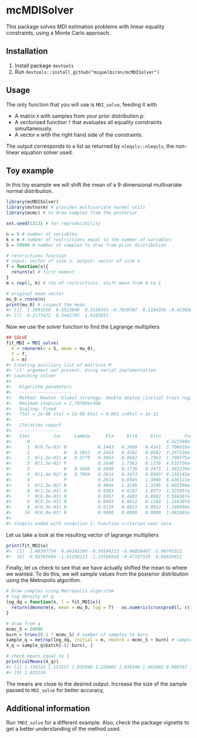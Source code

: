 
<!-- README.md is generated from README.Rmd. Please edit that file -->
mcMDISolver
===========

This package solves MDI estimation problems with linear equality constraints, using a Monte Carlo approach.

Installation
------------

1.  Install package `devtools`
2.  Run `devtools::install_github("miguelbiron/mcMDISolver")`

Usage
-----

The only function that you will use is `MDI_solve`, feeding it with

-   A matrix `X` with samples from your prior distribution *p*.
-   A vectorized function `f` that evaluates all equality constraints simultaneously.
-   A vector `m` with the right hand side of the constraints.

The output corresponds to a list as returned by `nleqslv::nleqslv`, the non-linear equation solver used.

Toy example
-----------

In this toy example we will shift the mean of a 9-dimensional multivariate normal distribution.

``` r
library(mcMDISolver)
library(mvtnorm) # provides multivariate normal utils
library(mcmc) # to draw samples from the posterior

set.seed(1313) # for reproducibility

n = 9 # number of variables
k = n # number of restrictions equal to the number of variables
S = 50000 # number of samples to draw from prior distribution

# restrictions function
# input: vector of size n. output: vector of size k
f = function(x){ 
  return(x) # first moment
}
m = rep(1, k) # rhs of restrictions. shift mean from 0 to 1

# original mean vector
mu_0 = rnorm(n)
print(mu_0) # inspect the mean
#> [1]  1.1893558  0.5513848  0.3536343 -0.7039707  0.1184256 -0.4236903
#> [7] -0.2177472  0.5442795  1.9105651
```

Now we use the solver function to find the Lagrange multipliers

``` r
## SOLVE
fit_MDI = MDI_solve(
  X = rmvnorm(n = S, mean = mu_0),
  f = f,
  m = m)
#> Creating auxiliary list of matrices M
#> 'cl' argument not present. Using serial implementation
#> Launching solver
#> 
#>   Algorithm parameters
#>   --------------------
#>   Method: Newton  Global strategy: double dogleg (initial trust region = -2)
#>   Maximum stepsize = 1.79769e+308
#>   Scaling: fixed
#>   ftol = 1e-08 xtol = 1e-08 btol = 0.001 cndtol = 1e-12
#> 
#>   Iteration report
#>   ----------------
#>   Iter         Jac     Lambda      Eta     Dlt0     Dltn         Fnorm   Largest |f|
#>      0                                                    4.421580e+00  1.696858e+00
#>      1  N(9.7e-03) N            0.3443   4.3408   0.4341  2.706918e+04  7.732667e+01
#>      1             W   0.2652   0.3443   0.4341   0.8682  3.247539e+00  1.391038e+00
#>      2  N(1.2e-02) W   0.5779   0.3054   0.8682   1.7363  1.790775e+00  1.064393e+00
#>      3  N(1.5e-02) P            0.2640   1.7363   0.1736  4.633756e+01  3.367868e+00
#>      3             W   0.1605   0.2640   0.1736   0.3473  1.483226e+00  9.813941e-01
#>      4  N(1.4e-02) W   0.7964   0.2614   0.3473   0.6945* 9.159142e-01  7.686050e-01
#>      4             P            0.2614   0.6945   1.3890  6.436121e-01  7.555778e-01
#>      5  N(1.3e-02) N            0.4045   1.3246   1.3246  5.602304e-01  5.257754e-01
#>      6  N(1.1e-02) N            0.9583   0.9187   1.8373  2.325957e-02  1.178846e-01
#>      7  N(9.0e-03) N            0.8957   0.4401   0.8802  3.584287e-04  1.442137e-02
#>      8  N(9.2e-03) N            0.9043   0.0632   0.1264  1.216307e-07  2.654283e-04
#>      9  N(8.9e-03) N            0.9119   0.0011   0.0022  1.248698e-14  8.657665e-08
#>     10  N(8.9e-03) N            0.9098   0.0000   0.0000  2.082901e-28  1.088019e-14
#> 
#> nleqslv ended with condition 1: Function criterion near zero
```

Let us take a look at the resulting vector of lagrange multipliers

``` r
print(fit_MDI$x)
#>  [1]  1.88397754  0.04245289 -0.59594223 -0.66858487 -1.90745322
#>  [6] -0.92765604 -1.51250213 -1.24180568 -0.47187529  0.89635811
```

Finally, let us check to see that we have actually shifted the mean to where we wanted. To do this, we will sample values from the posterior distribution using the Metropolis algorithm.

``` r
# Draw samples using Metropolis algorithm
# log density of q
log_dq = function(x, l = fit_MDI$x){
  return(dmvnorm(x, mean = mu_0, log = T) - as.numeric(crossprod(l, c(1, f(x)))))
}

# draw from q
mcmc_S = 50000
burn = trunc(0.1 * mcmc_S) # number of samples to burn
sample_q = metrop(log_dq, initial = m, nbatch = mcmc_S + burn) # samples should be around te new mean -> m
X_q = sample_q$batch[-(1:burn), ]

# check means equal to 1
print(colMeans(X_q))
#> [1] 1.156222 1.153157 1.032946 1.220801 1.036348 1.063682 0.986597 1.022655
#> [9] 1.033310
```

The means are close to the desired output. Increase the size of the sample passed to `MDI_solve` for better accuracy,

Additional information
----------------------

Run `?MDI_solve` for a different example. Also, check the package vignette to get a better understanding of the method used.
